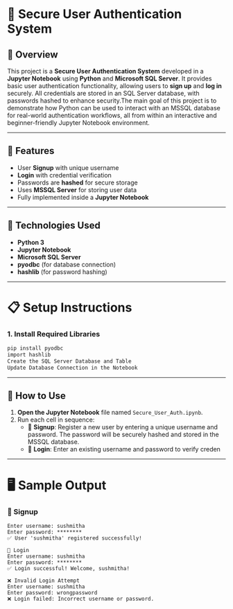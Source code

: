 # 🔐 Secure User Authentication System 

## 📖 Overview

This project is a **Secure User Authentication System** developed in a **Jupyter Notebook** using **Python** and **Microsoft SQL Server**. It provides basic user authentication functionality, allowing users to **sign up** and **log in** securely. All credentials are stored in an SQL Server database, with passwords hashed to enhance security.The main goal of this project is to demonstrate how Python can be used to interact with an MSSQL database for real-world authentication workflows, all from within an interactive and beginner-friendly Jupyter Notebook environment.

---

## 🚀 Features

- User **Signup** with unique username
- **Login** with credential verification
- Passwords are **hashed** for secure storage
- Uses **MSSQL Server** for storing user data
- Fully implemented inside a **Jupyter Notebook**

---

## 🧰 Technologies Used

- **Python 3**
- **Jupyter Notebook**
- **Microsoft SQL Server**
- **pyodbc** (for database connection)
- **hashlib** (for password hashing)

---

# 📋 Setup Instructions

### 1. Install Required Libraries

```bash
pip install pyodbc
import hashlib
Create the SQL Server Database and Table
Update Database Connection in the Notebook
```

---

## 🧪 How to Use

1. **Open the Jupyter Notebook** file named `Secure_User_Auth.ipynb`.
2. Run each cell in sequence:
   - 🔐 **Signup**: Register a new user by entering a unique username and password. The password will be securely hashed and stored in the MSSQL database.
   - 🔑 **Login**: Enter an existing username and password to verify creden

---

# 🖥️ Sample Output

### 🔐 Signup

```plaintext
Enter username: sushmitha
Enter password: ********
✅ User 'sushmitha' registered successfully!

🔑 Login
Enter username: sushmitha
Enter password: ********
✅ Login successful! Welcome, sushmitha!

❌ Invalid Login Attempt
Enter username: sushmitha
Enter password: wrongpassword
❌ Login failed: Incorrect username or password.
